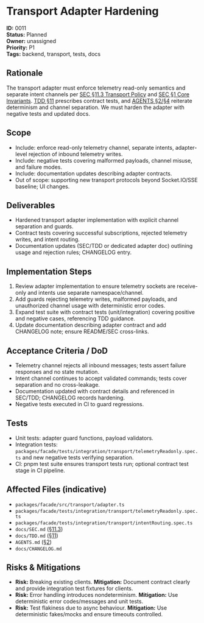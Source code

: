 # Transport Adapter Hardening

**ID:** 0011  
**Status:** Planned  
**Owner:** unassigned  
**Priority:** P1  
**Tags:** backend, transport, tests, docs

## Rationale
The transport adapter must enforce telemetry read-only semantics and separate intent channels per [SEC §11.3 Transport Policy](../SEC.md#113-transport-policy) and [SEC §1 Core Invariants](../SEC.md#1-core-invariants-guardrails). [TDD §11](../TDD.md#11-telemetry-read-only-transport-separation-sec-11) prescribes contract tests, and [AGENTS §2/§4](../../AGENTS.md#2-core-invariants-mirror-sec-1) reiterate determinism and channel separation. We must harden the adapter with negative tests and updated docs.

## Scope
- Include: enforce read-only telemetry channel, separate intents, adapter-level rejection of inbound telemetry writes.
- Include: negative tests covering malformed payloads, channel misuse, and failure modes.
- Include: documentation updates describing adapter contracts.
- Out of scope: supporting new transport protocols beyond Socket.IO/SSE baseline; UI changes.

## Deliverables
- Hardened transport adapter implementation with explicit channel separation and guards.
- Contract tests covering successful subscriptions, rejected telemetry writes, and intent routing.
- Documentation updates (SEC/TDD or dedicated adapter doc) outlining usage and rejection rules; CHANGELOG entry.

## Implementation Steps
1. Review adapter implementation to ensure telemetry sockets are receive-only and intents use separate namespace/channel.
2. Add guards rejecting telemetry writes, malformed payloads, and unauthorized channel usage with deterministic error codes.
3. Expand test suite with contract tests (unit/integration) covering positive and negative cases, referencing TDD guidance.
4. Update documentation describing adapter contract and add CHANGELOG note; ensure README/SEC cross-links.

## Acceptance Criteria / DoD
- Telemetry channel rejects all inbound messages; tests assert failure responses and no state mutation.
- Intent channel continues to accept validated commands; tests cover separation and no cross-leakage.
- Documentation updated with contract details and referenced in SEC/TDD; CHANGELOG records hardening.
- Negative tests executed in CI to guard regressions.

## Tests
- Unit tests: adapter guard functions, payload validators.
- Integration tests: `packages/facade/tests/integration/transport/telemetryReadonly.spec.ts` and new negative tests verifying separation.
- CI: pnpm test suite ensures transport tests run; optional contract test stage in CI pipeline.

## Affected Files (indicative)
- `packages/facade/src/transport/adapter.ts`
- `packages/facade/tests/integration/transport/telemetryReadonly.spec.ts`
- `packages/facade/tests/integration/transport/intentRouting.spec.ts`
- `docs/SEC.md` ([§11.3](../SEC.md#113-transport-policy))
- `docs/TDD.md` ([§11](../TDD.md#11-telemetry-read-only-transport-separation-sec-11))
- `AGENTS.md` ([§2](../../AGENTS.md#2-core-invariants-mirror-sec-1))
- `docs/CHANGELOG.md`

## Risks & Mitigations
- **Risk:** Breaking existing clients. **Mitigation:** Document contract clearly and provide integration test fixtures for clients.
- **Risk:** Error handling introduces nondeterminism. **Mitigation:** Use deterministic error codes/messages and unit tests.
- **Risk:** Test flakiness due to async behaviour. **Mitigation:** Use deterministic fakes/mocks and ensure timeouts controlled.
